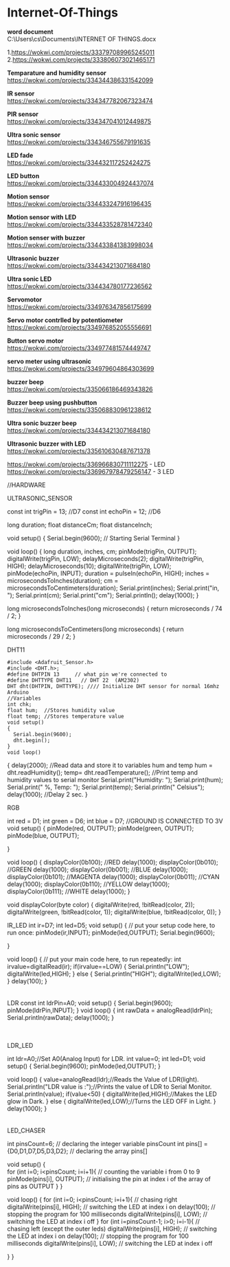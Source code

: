 # Internet-Of-Things



**word document**<br>
C:\Users\cs\Documents\INTERNET OF THINGS.docx<br>

1.https://wokwi.com/projects/333797089965245011<br>
 2.https://wokwi.com/projects/333806073021465171<br>

**Temparature and humidity sensor**<br>
https://wokwi.com/projects/334344386331542099<br>

**IR sensor**<br>
https://wokwi.com/projects/334347782067323474<br>

**PIR sensor**<br>
https://wokwi.com/projects/334347041012449875<br>


**Ultra sonic sensor**<br>
https://wokwi.com/projects/334346755679191635<br>

**LED fade**<br>
https://wokwi.com/projects/334432117252424275<br>

**LED button**<br>
https://wokwi.com/projects/334433004924437074<br>

**Motion sensor**<br>
https://wokwi.com/projects/334433247916196435<br>

**Motion sensor with LED**<br>
https://wokwi.com/projects/334433528781472340<br>

**Motion senser with buzzer**<br>
https://wokwi.com/projects/334433841383998034<br>

**Ultrasonic buzzer**<br>
https://wokwi.com/projects/334434213071684180<br>


**Ultra sonic LED**<br>
https://wokwi.com/projects/334434780177236562<br>

**Servomotor**<br>
https://wokwi.com/projects/334976347856175699<br>

**Servo motor contrlled by potentiometer**<br>
https://wokwi.com/projects/334976852055556691<br>

**Button servo motor**<br>
https://wokwi.com/projects/334977481574449747<br>

**servo meter using ultrasonic**<br>
https://wokwi.com/projects/334979604864303699<br>

**buzzer beep**<br>
https://wokwi.com/projects/335066186469343826<br>

**Buzzer beep using pushbutton**<br>
https://wokwi.com/projects/335068830961238612<br>

**Ultra sonic buzzer beep**<br>
https://wokwi.com/projects/334434213071684180<br>

**Ultrasonic buzzer with LED**<br>
https://wokwi.com/projects/335610630487671378<br>


https://wokwi.com/projects/336966830711112275 - LED
https://wokwi.com/projects/336967978479256147 - 3 LED

//HARDWARE

   ULTRASONIC_SENSOR

   const int trigPin = 13; //D7
   const int echoPin = 12; //D6

   long duration;
   float distanceCm;
   float distanceInch;

   void setup() {
           Serial.begin(9600); // Starting Serial Terminal
   }

   void loop() {
      long duration, inches, cm;
      pinMode(trigPin, OUTPUT);
      digitalWrite(trigPin, LOW);
      delayMicroseconds(2);
      digitalWrite(trigPin, HIGH);
      delayMicroseconds(10);
      digitalWrite(trigPin, LOW);
      pinMode(echoPin, INPUT);
      duration = pulseIn(echoPin, HIGH);
      inches = microsecondsToInches(duration);
      cm = microsecondsToCentimeters(duration);
      Serial.print(inches);
      Serial.print("in, ");
      Serial.print(cm);
      Serial.print("cm");
      Serial.println();
      delay(1000);
   }

   long microsecondsToInches(long microseconds) {
       return microseconds / 74 / 2;
   }

  long microsecondsToCentimeters(long microseconds) {
    return microseconds / 29 / 2;
   }



DHT11

    #include <Adafruit_Sensor.h>
    #include <DHT.h>;
    #define DHTPIN 13     // what pin we're connected to
    #define DHTTYPE DHT11   // DHT 22  (AM2302)
    DHT dht(DHTPIN, DHTTYPE); //// Initialize DHT sensor for normal 16mhz Arduino
    //Variables
    int chk;
    float hum;  //Stores humidity value
    float temp; //Stores temperature value
    void setup()
    {
      Serial.begin(9600);
      dht.begin();
    }
    void loop()
   {
       delay(2000);
       //Read data and store it to variables hum and temp
       hum = dht.readHumidity();
       temp= dht.readTemperature();
       //Print temp and humidity values to serial monitor
       Serial.print("Humidity: ");
       Serial.print(hum);
       Serial.print(" %, Temp: ");
       Serial.print(temp);
       Serial.println(" Celsius");
       delay(1000); //Delay 2 sec.
   }
 
 
 RGB
 
 int red = D1;
 int green = D6;
 int blue = D7;
 //GROUND IS CONNECTED TO 3V 
 void setup() {
   pinMode(red, OUTPUT);
   pinMode(green, OUTPUT);
   pinMode(blue, OUTPUT);

 }

 void loop() {
   displayColor(0b100); //RED
   delay(1000);
   displayColor(0b010); //GREEN
   delay(1000);
   displayColor(0b001); //BLUE
   delay(1000);
   displayColor(0b101); //MAGENTA
   delay(1000);
   displayColor(0b011); //CYAN
   delay(1000);
   displayColor(0b110); //YELLOW
   delay(1000);
   displayColor(0b111); //WHITE
   delay(1000);
 }

 void displayColor(byte color) {
   digitalWrite(red, !bitRead(color, 2));
   digitalWrite(green, !bitRead(color, 1));
   digitalWrite(blue, !bitRead(color, 0));
 }


IR_LED
  int ir=D7;
 int led=D5;
 void setup() {
   // put your setup code here, to run once:
   pinMode(ir,INPUT);
     pinMode(led,OUTPUT);
     Serial.begin(9600);

 }

 void loop() {
   // put your main code here, to run repeatedly:
   int irvalue=digitalRead(ir);
   if(irvalue==LOW)
   {
     Serial.println("LOW");
     digitalWrite(led,HIGH);
   }
   else
   {
     Serial.println("HIGH");
     digitalWrite(led,LOW);
   }
 delay(100);
 }
</br>
</br>
</br>
     LDR
     const int ldrPin=A0;
     void setup() {
       Serial.begin(9600);
       pinMode(ldrPin,INPUT);
     }
     void loop() {
       int rawData = analogRead(ldrPin);   
       Serial.println(rawData);
       delay(1000);
     }
</br>
</br>
</br>

 LDR_LED

 int ldr=A0;//Set A0(Analog Input) for LDR.
 int value=0;
 int led=D1;
 void setup() {
 Serial.begin(9600);
 pinMode(led,OUTPUT);
 }

 void loop() {
 value=analogRead(ldr);//Reads the Value of LDR(light).
 Serial.println("LDR value is :");//Prints the value of LDR to Serial Monitor.
 Serial.println(value);
 if(value<50)
   {
     digitalWrite(led,HIGH);//Makes the LED glow in Dark.
   }
   else
   {
     digitalWrite(led,LOW);//Turns the LED OFF in Light.
   }
   delay(1000);
 }\
 </br>
 </br>
 LED_CHASER
 
int pinsCount=6;                        // declaring the integer variable pinsCount
int pins[] = {D0,D1,D7,D5,D3,D2};          // declaring the array pins[]

void setup() {                
  for (int i=0; i<pinsCount; i=i+1){    // counting the variable i from 0 to 9
    pinMode(pins[i], OUTPUT);            // initialising the pin at index i of the array of pins as OUTPUT
  }
}

void loop() {
  for (int i=0; i<pinsCount; i=i+1){    // chasing right
    digitalWrite(pins[i], HIGH);         // switching the LED at index i on
    delay(100);                          // stopping the program for 100 milliseconds
    digitalWrite(pins[i], LOW);          // switching the LED at index i off
  }
  for (int i=pinsCount-1; i>0; i=i-1){   // chasing left (except the outer leds)
   digitalWrite(pins[i], HIGH);         // switching the LED at index i on
    delay(100);                          // stopping the program for 100 milliseconds
    digitalWrite(pins[i], LOW);          // switching the LED at index i off

  }
}
